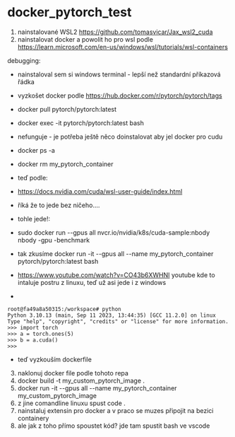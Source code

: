 # docker_pytorch_test

1) nainstalované WSL2 https://github.com/tomasvicar/Jax_wsl2_cuda
2) nainstalovat docker a powolit ho pro wsl podle https://learn.microsoft.com/en-us/windows/wsl/tutorials/wsl-containers

debugging:
- nainstaloval sem si windows terminal - lepší než standardní příkazová řádka

- vyzkošet docker podle https://hub.docker.com/r/pytorch/pytorch/tags

- docker pull pytorch/pytorch:latest

- docker exec -it pytorch/pytorch:latest bash

- nefunguje - je potřeba ještě něco doinstalovat aby jel docker pro cudu
- docker ps -a
- docker rm my_pytorch_container

- teď podle:
- https://docs.nvidia.com/cuda/wsl-user-guide/index.html
- říká že to jede bez ničeho....

- tohle jede!:
- sudo docker run --gpus all nvcr.io/nvidia/k8s/cuda-sample:nbody nbody -gpu -benchmark

- tak zkusíme docker run -it --gpus all --name my_pytorch_container pytorch/pytorch:latest bash
- https://www.youtube.com/watch?v=CO43b6XWHNI youtube kde to intaluje postru z linuxu, teď už asi jede i z windows
- 
```
root@fa49a8a50315:/workspace# python
Python 3.10.13 (main, Sep 11 2023, 13:44:35) [GCC 11.2.0] on linux
Type "help", "copyright", "credits" or "license" for more information.
>>> import torch
>>> a = torch.ones(5)
>>> b = a.cuda()
>>>
```

- teď vyzkouším dockerfile

3) naklonuj docker file podle tohoto repa
4) docker build -t my_custom_pytorch_image .
5) docker run -it --gpus all --name my_pytorch_container my_custom_pytorch_image
6) z jine comandline linuxu spust code .
7) nainstaluj extensin pro docker a v praco se muzes připojit na bezici containery
8) ale jak z toho přímo spoustet kód? jde tam spustit bash ve vscode